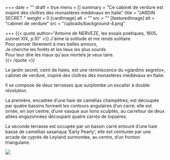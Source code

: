 +++
date = ""
draft = true
menu = []
summary = "Ce cabinet de verdure est inspiré des cloîtres des monastères médiévaux en Italie"
title = "JARDIN SECRET "
weight = 0
[cardImage]
alt = ""
src = ""
[featuredImage]
alt = "cabinet de verdure"
src = "/uploads/background-4.png"

+++
{{< quote author="Antoine de NERVEZE, les essais poétiques, 1605, sonnet XIX, p.10"  >}} J'aime la solitude et me rends solitaire<br/> Pour penser librement à mes belles amours,<br/> Je cherche les forêts et les lieux les plus sourds<br/> Pour leur dire les maux qu'aux mortels je veux taire.<br/> {{< /quote >}}

Le jardin secret, ceint de haies, est une réminiscence du «giardino segreto», cabinet de verdure, inspiré des cloîtres des monastères médiévaux en Italie.

Il se compose de deux terrasses que surplombe un escalier à double révolution.

La première, encadrée d’une haie de camélias champêtres, est découpée par quatre bassins formant les contours angulaires d’un carré; elle est ornée, en son centre, d’une vasque aux lions sculptés, au carrefour de deux allées engazonnées découpant quatre carrés de topiaires.

La seconde terrasse est occupée par un bassin carré entouré d’une haie basse de camellias sasanqua ‘Early Pearly’; elle est ceinturée par une arcade de cyprès de Leyland surmontée, au centre, d’un fronton triangulaire.

![](/uploads/camellia-sasanqua-early-pearly.png)